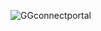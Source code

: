 ![GGconnectportal](https://github.com/GGconnect08/GGconnect888/assets/152913836/68b36f90-1808-4de4-a4fc-3beb73e30068)
